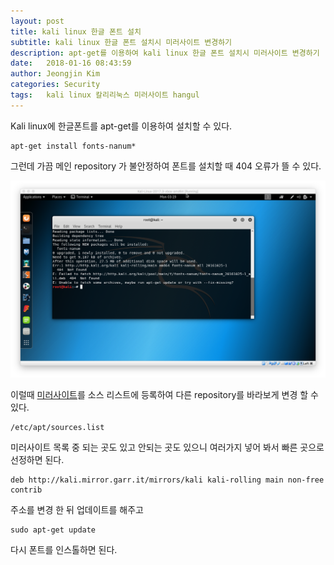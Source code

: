 ```yaml
---
layout: post
title: kali linux 한글 폰트 설치
subtitle: kali linux 한글 폰트 설치시 미러사이트 변경하기
description: apt-get를 이용하여 kali linux 한글 폰트 설치시 미러사이트 변경하기
date:   2018-01-16 08:43:59
author: Jeongjin Kim
categories: Security
tags:	kali linux 칼리리눅스 미러사이트 hangul
---
```

Kali linux에 한글폰트를 apt-get를 이용하여 설치할 수 있다.

    apt-get install fonts-nanum*

그런데 가끔 메인 repository 가 불안정하여 폰트를 설치할 때 404 오류가 뜰 수 있다.

![image](/assets/kali/kali-font-fail.png )

이럴때 [미러사이트](http://http.kali.org/README.mirrorlist)를 소스 리스트에 등록하여 다른 repository를 바라보게 변경 할 수 있다.

    /etc/apt/sources.list

미러사이트 목록 중 되는 곳도 있고 안되는 곳도 있으니 여러가지 넣어 봐서 빠른 곳으로 선정하면 된다.

    deb http://kali.mirror.garr.it/mirrors/kali kali-rolling main non-free contrib

주소를 변경 한 뒤 업데이트를 해주고

    sudo apt-get update

다시 폰트를 인스톨하면 된다.
